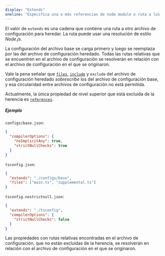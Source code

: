 ```yaml
---
display: "Extends"
oneline: "Especifica una o más referencias de node module o ruta a los archivos de configuración base de los que se heredan las configuraciones."
---
```


El valor de `extends` es una cadena que contiene una ruta a otro archivo de configuración para heredar.
La ruta puede usar una resolución de estilo *Node.js*.

La configuración del archivo base se carga primero y luego se reemplaza por las del archivo de configuración heredado. Todas las rutas relativas que se encuentren en el archivo de configuración se resolverán en relación con el archivo de configuración en el que se originaron.

Vale la pena señalar que [`files`](#files), [`include`](#include) y `exclude` del archivo de configuración heredado *sobrescribe* los del
archivo de configuración base, y esa circularidad entre archivos de configuración no está permitida.

Actualmente, la única propiedad de nivel superior que está excluida de la herencia es [`references`](#references).

##### Ejemplo

`configs/base.json`:

```json tsconfig
{
  "compilerOptions": {
    "noImplicitAny": true,
    "strictNullChecks": true
  }
}
```

`tsconfig.json`:

```json tsconfig
{
  "extends": "./configs/base",
  "files": ["main.ts", "supplemental.ts"]
}
```

`tsconfig.nostrictnull.json`:

```json tsconfig
{
  "extends": "./tsconfig",
  "compilerOptions": {
    "strictNullChecks": false
  }
}
```

Las propiedades con rutas relativas encontradas en el archivo de configuración, que no están excluidas de la herencia, se resolverán en relación con el archivo de configuración en el que se originaron.
